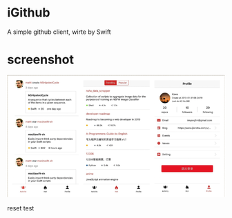 # iGithub
A simple github client, wirte by Swift

# screenshot
![screenshot](https://github.com/FMYang/iGithub/blob/master/iGithub/Screenshot/screenshot-3.png)


reset test

